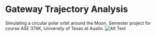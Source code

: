 # Gateway Trajectory Analysis
Simulating a circular polar orbit around the Moon.
Semester project for course ASE 374K, University of Texas at Austin.
![Alt Text](https://media.giphy.com/media/vFKqnCdLPNOKc/giphy.gif)
